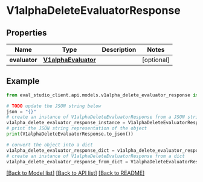 # V1alphaDeleteEvaluatorResponse


## Properties

Name | Type | Description | Notes
------------ | ------------- | ------------- | -------------
**evaluator** | [**V1alphaEvaluator**](V1alphaEvaluator.md) |  | [optional] 

## Example

```python
from eval_studio_client.api.models.v1alpha_delete_evaluator_response import V1alphaDeleteEvaluatorResponse

# TODO update the JSON string below
json = "{}"
# create an instance of V1alphaDeleteEvaluatorResponse from a JSON string
v1alpha_delete_evaluator_response_instance = V1alphaDeleteEvaluatorResponse.from_json(json)
# print the JSON string representation of the object
print(V1alphaDeleteEvaluatorResponse.to_json())

# convert the object into a dict
v1alpha_delete_evaluator_response_dict = v1alpha_delete_evaluator_response_instance.to_dict()
# create an instance of V1alphaDeleteEvaluatorResponse from a dict
v1alpha_delete_evaluator_response_from_dict = V1alphaDeleteEvaluatorResponse.from_dict(v1alpha_delete_evaluator_response_dict)
```
[[Back to Model list]](../README.md#documentation-for-models) [[Back to API list]](../README.md#documentation-for-api-endpoints) [[Back to README]](../README.md)


